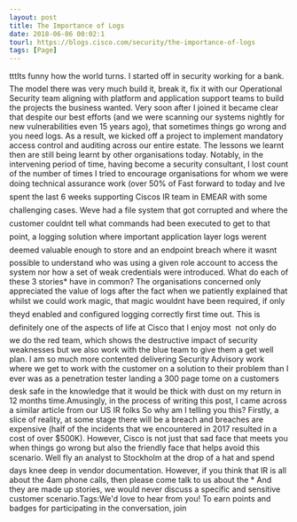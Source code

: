 ```yaml
---
layout: post
title: The Importance of Logs
date: 2018-06-06 00:02:1
tourl: https://blogs.cisco.com/security/the-importance-of-logs
tags: [Page]
---
```

tttIts funny how the world turns. I started off in security working for a bank. The model there was very much build it, break it, fix it with our Operational Security team aligning with platform and application support teams to build the projects the business wanted. Very soon after I joined it became clear that despite our best efforts (and we were scanning our systems nightly for new vulnerabilities even 15 years ago), that sometimes things go wrong and you need logs. As a result, we kicked off a project to implement mandatory access control and auditing across our entire estate. The lessons we learnt then are still being learnt by other organisations today. Notably, in the intervening period of time, having become a security consultant, I lost count of the number of times I tried to encourage organisations for whom we were doing technical assurance work (over 50% of Fast forward to today and Ive spent the last 6 weeks supporting Ciscos IR team in EMEAR with some challenging cases. Weve had a file system that got corrupted and where the customer couldnt tell what commands had been executed to get to that point, a logging solution where important application layer logs werent deemed valuable enough to store and an endpoint breach where it wasnt possible to understand who was using a given role account to access the system nor how a set of weak credentials were introduced. What do each of these 3 stories* have in common? The organisations concerned only appreciated the value of logs after the fact when we patiently explained that whilst we could work magic, that magic wouldnt have been required, if only theyd enabled and configured logging correctly first time out. This is definitely one of the aspects of life at Cisco that I enjoy most  not only do we do the red team, which shows the destructive impact of security weaknesses but we also work with the blue team to give them a get well plan. I am so much more contented delivering Security Advisory work where we get to work with the customer on a solution to their problem than I ever was as a penetration tester landing a 300 page tome on a customers desk safe in the knowledge that it would be thick with dust on my return in 12 months time.Amusingly, in the process of writing this post, I came across a similar article from our US IR folks So why am I telling you this? Firstly, a slice of reality, at some stage there will be a breach and breaches are expensive (half of the incidents that we encountered in 2017 resulted in a cost of over $500K). However, Cisco is not just that sad face that meets you when things go wrong but also the friendly face that helps avoid this scenario. Well fly an analyst to Stockholm at the drop of a hat and spend days knee deep in vendor documentation. However, if you think that IR is all about the 4am phone calls, then please come talk to us about the * And they are made up stories, we would never discuss a specific and sensitive customer scenario.Tags:We'd love to hear from you! To earn points and badges for participating in the conversation, join 